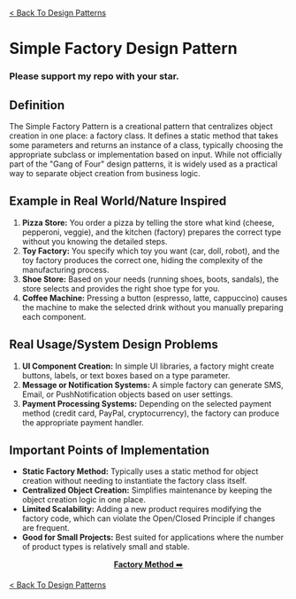 [< Back To Design Patterns](../../../)

# Simple Factory Design Pattern
### Please support my repo with your star.

## Definition
The Simple Factory Pattern is a creational pattern that centralizes object creation in one place: a factory class. It defines a static method that takes some parameters and returns an instance of a class, typically choosing the appropriate subclass or implementation based on input. While not officially part of the "Gang of Four" design patterns, it is widely used as a practical way to separate object creation from business logic.

## Example in Real World/Nature Inspired
1. **Pizza Store:** You order a pizza by telling the store what kind (cheese, pepperoni, veggie), and the kitchen (factory) prepares the correct type without you knowing the detailed steps.
2. **Toy Factory:** You specify which toy you want (car, doll, robot), and the toy factory produces the correct one, hiding the complexity of the manufacturing process.
3. **Shoe Store:** Based on your needs (running shoes, boots, sandals), the store selects and provides the right shoe type for you.
4. **Coffee Machine:** Pressing a button (espresso, latte, cappuccino) causes the machine to make the selected drink without you manually preparing each component.

## Real Usage/System Design Problems
1. **UI Component Creation:** In simple UI libraries, a factory might create buttons, labels, or text boxes based on a type parameter.
2. **Message or Notification Systems:** A simple factory can generate SMS, Email, or PushNotification objects based on user settings.
3. **Payment Processing Systems:** Depending on the selected payment method (credit card, PayPal, cryptocurrency), the factory can produce the appropriate payment handler.

## Important Points of Implementation
- **Static Factory Method:** Typically uses a static method for object creation without needing to instantiate the factory class itself.
- **Centralized Object Creation:** Simplifies maintenance by keeping the object creation logic in one place.
- **Limited Scalability:** Adding a new product requires modifying the factory code, which can violate the Open/Closed Principle if changes are frequent.
- **Good for Small Projects:** Best suited for applications where the number of product types is relatively small and stable.

<p align="center">
  <a href="../factory_method"><strong>Factory Method</strong> ➡️</a>
</p>

[< Back To Design Patterns](../../../)
